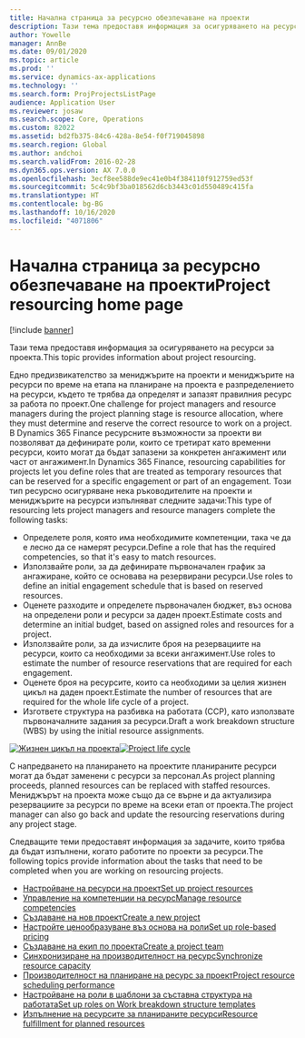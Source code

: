 ```yaml
---
title: Начална страница за ресурсно обезпечаване на проекти
description: Тази тема предоставя информация за осигуряването на ресурси за проекта.
author: Yowelle
manager: AnnBe
ms.date: 09/01/2020
ms.topic: article
ms.prod: ''
ms.service: dynamics-ax-applications
ms.technology: ''
ms.search.form: ProjProjectsListPage
audience: Application User
ms.reviewer: josaw
ms.search.scope: Core, Operations
ms.custom: 82022
ms.assetid: bd2fb375-84c6-428a-8e54-f0f719045898
ms.search.region: Global
ms.author: andchoi
ms.search.validFrom: 2016-02-28
ms.dyn365.ops.version: AX 7.0.0
ms.openlocfilehash: 3ecf8ee588de9ec41e0b4f384110f912759ed53f
ms.sourcegitcommit: 5c4c9bf3ba018562d6cb3443c01d550489c415fa
ms.translationtype: HT
ms.contentlocale: bg-BG
ms.lasthandoff: 10/16/2020
ms.locfileid: "4071806"
---
```

# <a name="project-resourcing-home-page"></a><span data-ttu-id="c0eb1-103">Начална страница за ресурсно обезпечаване на проекти</span><span class="sxs-lookup"><span data-stu-id="c0eb1-103">Project resourcing home page</span></span>

[!include [banner](../includes/banner.md)]

<span data-ttu-id="c0eb1-104">Тази тема предоставя информация за осигуряването на ресурси за проекта.</span><span class="sxs-lookup"><span data-stu-id="c0eb1-104">This topic provides information about project resourcing.</span></span>

<span data-ttu-id="c0eb1-105">Едно предизвикателство за мениджърите на проекти и мениджърите на ресурси по време на етапа на планиране на проекта е разпределението на ресурси, където те трябва да определят и запазят правилния ресурс за работа по проект.</span><span class="sxs-lookup"><span data-stu-id="c0eb1-105">One challenge for project managers and resource managers during the project planning stage is resource allocation, where they must determine and reserve the correct resource to work on a project.</span></span> <span data-ttu-id="c0eb1-106">В Dynamics 365 Finance ресурсните възможности за проекти ви позволяват да дефинирате роли, които се третират като временни ресурси, които могат да бъдат запазени за конкретен ангажимент или част от ангажимент.</span><span class="sxs-lookup"><span data-stu-id="c0eb1-106">In Dynamics 365 Finance, resourcing capabilities for projects let you define roles that are treated as temporary resources that can be reserved for a specific engagement or part of an engagement.</span></span> <span data-ttu-id="c0eb1-107">Този тип ресурсно осигуряване нека ръководителите на проекти и мениджърите на ресурси изпълняват следните задачи:</span><span class="sxs-lookup"><span data-stu-id="c0eb1-107">This type of resourcing lets project managers and resource managers complete the following tasks:</span></span>

- <span data-ttu-id="c0eb1-108">Определете роля, която има необходимите компетенции, така че да е лесно да се намерят ресурси.</span><span class="sxs-lookup"><span data-stu-id="c0eb1-108">Define a role that has the required competencies, so that it's easy to match resources.</span></span>
- <span data-ttu-id="c0eb1-109">Използвайте роли, за да дефинирате първоначален график за ангажиране, който се основава на резервирани ресурси.</span><span class="sxs-lookup"><span data-stu-id="c0eb1-109">Use roles to define an initial engagement schedule that is based on reserved resources.</span></span>
- <span data-ttu-id="c0eb1-110">Оценете разходите и определете първоначален бюджет, въз основа на определени роли и ресурси за даден проект.</span><span class="sxs-lookup"><span data-stu-id="c0eb1-110">Estimate costs and determine an initial budget, based on assigned roles and resources for a project.</span></span>
- <span data-ttu-id="c0eb1-111">Използвайте роли, за да изчислите броя на резервациите на ресурси, които са необходими за всеки ангажимент.</span><span class="sxs-lookup"><span data-stu-id="c0eb1-111">Use roles to estimate the number of resource reservations that are required for each engagement.</span></span>
- <span data-ttu-id="c0eb1-112">Оценете броя на ресурсите, които са необходими за целия жизнен цикъл на даден проект.</span><span class="sxs-lookup"><span data-stu-id="c0eb1-112">Estimate the number of resources that are required for the whole life cycle of a project.</span></span>
- <span data-ttu-id="c0eb1-113">Изгответе структура на разбивка на работата (ССР), като използвате първоначалните задания за ресурси.</span><span class="sxs-lookup"><span data-stu-id="c0eb1-113">Draft a work breakdown structure (WBS) by using the initial resource assignments.</span></span>

<span data-ttu-id="c0eb1-114">[![Жизнен цикъл на проекта](./media/projectresourcing02-1024x812.jpg)](./media/projectresourcing02.jpg)</span><span class="sxs-lookup"><span data-stu-id="c0eb1-114">[![Project life cycle](./media/projectresourcing02-1024x812.jpg)](./media/projectresourcing02.jpg)</span></span>

<span data-ttu-id="c0eb1-115">С напредването на планирането на проектите планираните ресурси могат да бъдат заменени с ресурси за персонал.</span><span class="sxs-lookup"><span data-stu-id="c0eb1-115">As project planning proceeds, planned resources can be replaced with staffed resources.</span></span> <span data-ttu-id="c0eb1-116">Мениджърът на проекта може също да се върне и да актуализира резервациите за ресурси по време на всеки етап от проекта.</span><span class="sxs-lookup"><span data-stu-id="c0eb1-116">The project manager can also go back and update the resourcing reservations during any project stage.</span></span>

<span data-ttu-id="c0eb1-117">Следващите теми предоставят информация за задачите, които трябва да бъдат изпълнени, когато работите по проекти за ресурси.</span><span class="sxs-lookup"><span data-stu-id="c0eb1-117">The following topics provide information about the tasks that need to be completed when you are working on resourcing projects.</span></span>

- [<span data-ttu-id="c0eb1-118">Настройване на ресурси на проект</span><span class="sxs-lookup"><span data-stu-id="c0eb1-118">Set up project resources</span></span>](set-up-project-resources.md)
- [<span data-ttu-id="c0eb1-119">Управление на компетенции на ресурс</span><span class="sxs-lookup"><span data-stu-id="c0eb1-119">Manage resource competencies</span></span>](manage-resource-competencies.md)
- [<span data-ttu-id="c0eb1-120">Създаване на нов проект</span><span class="sxs-lookup"><span data-stu-id="c0eb1-120">Create a new project</span></span>](create-new-project.md)
- [<span data-ttu-id="c0eb1-121">Настройте ценообразуване въз основа на роли</span><span class="sxs-lookup"><span data-stu-id="c0eb1-121">Set up role-based pricing</span></span>](set-up-role-based-pricing.md)
- [<span data-ttu-id="c0eb1-122">Създаване на екип по проекта</span><span class="sxs-lookup"><span data-stu-id="c0eb1-122">Create a project team</span></span>](create-project-team.md)
- [<span data-ttu-id="c0eb1-123">Синхронизиране на производителност на ресурс</span><span class="sxs-lookup"><span data-stu-id="c0eb1-123">Synchronize resource capacity</span></span>](synchronize-resource-capacity.md)
- [<span data-ttu-id="c0eb1-124">Производителност на планиране на ресурс за проект</span><span class="sxs-lookup"><span data-stu-id="c0eb1-124">Project resource scheduling performance</span></span>](project-scheduling-performance.md)
- [<span data-ttu-id="c0eb1-125">Настройване на роли в шаблони за съставна структура на работата</span><span class="sxs-lookup"><span data-stu-id="c0eb1-125">Set up roles on Work breakdown structure templates</span></span>](set-up-roles-wbs-template.md)
- [<span data-ttu-id="c0eb1-126">Изпълнение на ресурсите за планираните ресурси</span><span class="sxs-lookup"><span data-stu-id="c0eb1-126">Resource fulfillment for planned resources</span></span>](resource-fulfillment-planned-resources.md)
